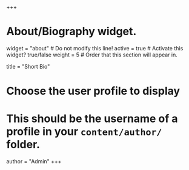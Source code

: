 +++
# About/Biography widget.
widget = "about"  # Do not modify this line!
active = true  # Activate this widget? true/false
weight = 5  # Order that this section will appear in.

title = "Short Bio"

# Choose the user profile to display
# This should be the username of a profile in your `content/author/` folder.
author = "Admin"
+++
